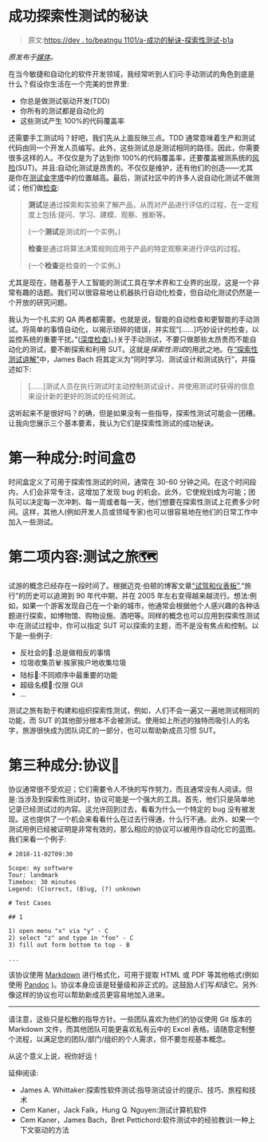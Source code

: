 # 成功探索性测试的秘诀

> 原文:[https://dev . to/beatngu 1101/a-成功的秘诀-探索性测试-b1a](https://dev.to/beatngu1101/a-recipe-for-succesful-exploratory-testing-b1a)

*原发布于[媒体](https://medium.com/@beatngu13/a-recipe-for-succesful-exploratory-testing-231dc8c44eea)。*

在当今敏捷和自动化的软件开发领域，我经常听到人们问:手动测试的角色到底是什么？假设你生活在一个完美的世界里:

*   你总是做测试驱动开发(TDD)
*   你所有的测试都是自动化的
*   这些测试产生 100%的代码覆盖率

还需要手工测试吗？好吧，我们先从上面反映三点。TDD 通常意味着生产和测试代码由同一个开发人员编写。此外，这些测试总是测试相同的路径。因此，你需要很多这样的人。不仅仅是为了达到你 100%的代码覆盖率，还要覆盖被测系统的[风险](https://automationintesting.com/2018/06/what-do-you-mean-by-ui-tests.html)(SUT)。并且:自动化测试是昂贵的。不仅仅是维护，还有他们的创造——尤其是你在[测试金字塔](https://martinfowler.com/bliki/TestPyramid.html)中的位置越高。最后，测试社区中的许多人说自动化测试不做测试；他们做[检查](https://satisfice.com/blog/archives/856/):

> **测试**是通过探索和实验来了解产品，从而对产品进行评估的过程，在一定程度上包括:提问、学习、建模、观察、推断等。
> 
> (一个**测试**是测试的一个实例。)
> 
> **检查**是通过将算法决策规则应用于产品的特定观察来进行评估的过程。
> 
> (一个**检查**是检查的一个实例。)

尤其是现在，随着基于人工智能的测试工具在学术界和工业界的出现，这是一个非常有趣的话题。我们可以很容易地让机器执行自动化检查，但自动化测试仍然是一个开放的研究问题。

我认为一个扎实的 QA 两者都需要。也就是说，智能的自动检查和更智能的手动测试。将简单的事情自动化，以揭示琐碎的错误，并实现“[……]巧妙设计的检查，以监控系统的重要干扰。”([深度检查](https://twitter.com/jamesmarcusbach/status/1051546045279293442/))。)关于手动测试，不要只做那些太昂贵而不能自动化的测试，要不断探索和利用 SUT。这就是*探索性测试*的用武之地。在[“探索性测试讲解”](https://satisfice.com/articles/et-article.pdf)中，James Bach 将其定义为“同时学习、测试设计和测试执行”，并描述如下:

> [……]测试人员在执行测试时主动控制测试设计，并使用测试时获得的信息来设计新的更好的测试的任何测试。

这听起来不是很好吗？的确，但是如果没有一些指导，探索性测试可能会一团糟。让我向您展示三个基本要素，我认为它们是探索性测试的成功秘诀。

# [](#1st-ingredient-timebox)第一种成分:时间盒⏰

时间盒定义了可用于探索性测试的时间，通常在 30-60 分钟之间。在这个时间段内，人们会非常专注，这增加了发现 bug 的机会。此外，它使规划成为可能；团队可以决定每一次冲刺、每一周或者每一天，他们想要在探索性测试上花费多少时间。这样，其他人(例如开发人员或领域专家)也可以很容易地在他们的日常工作中加入一些测试。

# [](#2nd-ingredient-testing-tour-%F0%9F%97%BA)第二项内容:测试之旅🗺

试游的概念已经存在一段时间了。根据迈克·伯顿的博客文章[“试驾和仪表板”](http://developsense.com/blog/2009/04/of-testing-tours-and-dashboards/),“旅行”的历史可以追溯到 90 年代中期，并在 2005 年左右变得越来越流行。想法:例如，如果一个游客发现自己在一个新的城市，他通常会根据他个人感兴趣的各种话题进行探索，如博物馆、购物设施、酒吧等。同样的概念也可以应用到探索性测试中:在测试过程中，你可以指定 SUT 可以探索的主题，而不是没有焦点和控制。以下是一些例子:

*   反社会的🚷:总是做相反的事情
*   垃圾收集员🗑:挨家挨户地收集垃圾
*   陆标🗽:不同顺序中最重要的功能
*   超级名模💃:仅限 GUI
*   …

测试之旅有助于构建和组织探索性测试，例如，人们不会一遍又一遍地测试相同的功能，而 SUT 的其他部分根本不会被测试。使用如上所述的独特而吸引人的名字，旅游很快成为团队词汇的一部分，也可以帮助新成员习惯 SUT。

# [](#3rd-ingredient-protocol)第三种成分:协议📓

协议通常很不受欢迎；它们需要令人不快的写作努力，而且通常没有人阅读。但是:当涉及到探索性测试时，协议可能是一个强大的工具。首先，他们只是简单地记录已经测试过的内容。这允许回到过去，看看为什么一个特定的 bug 没有被发现。这也提供了一个机会来看看什么在过去行得通，什么行不通。此外，如果一个测试用例已经被证明是非常有效的，那么相应的协议可以被用作自动化它的蓝图。我们来看一个例子:

```
# 2018-11-02T09:30

Scope: my software
Tour: landmark
Timebox: 30 minutes
Legend: (C)orrect, (B)ug, (?) unknown

# Test Cases

## 1

1) open menu "x" via "y" - C
2) select "z" and type in "foo" - C
3) fill out form bottom to top - B

... 
```

该协议使用 [Markdown](https://en.wikipedia.org/wiki/Markdown) 进行格式化，可用于提取 HTML 或 PDF 等其他格式(例如使用 [Pandoc](https://pandoc.org/) )。协议本身应该是轻量级和非正式的。这鼓励人们写*和*读它。另外:像这样的协议也可以帮助新成员更容易地加入进来。

* * *

请注意，这些只是松散的指导方针。一些团队喜欢为他们的协议使用 Git 版本的 Markdown 文件，而其他团队可能更喜欢私有云中的 Excel 表格。请随意定制整个流程，以满足您的团队/部门/组织的个人需求，但不要忽视基本概念。

从这个意义上说，祝你好运！

延伸阅读:

*   James A. Whittaker:探索性软件测试:指导测试设计的提示、技巧、旅程和技术
*   Cem Kaner，Jack Falk，Hung Q. Nguyen:测试计算机软件
*   Cem Kaner，James Bach，Bret Pettichord:软件测试中的经验教训:一种上下文驱动的方法